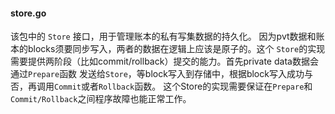 #### store.go

该包中的 `Store` 接口，用于管理账本的私有写集数据的持久化。
因为pvt数据和账本的blocks须要同步写入，两者的数据在逻辑上应该是原子的。这个 `Store`的实现
需要提供两阶段（比如commit/rollback）提交的能力。首先private data数据会通过`Prepare`函数
发送给`Store`，等block写入到存储中，根据block写入成功与否，再调用`Commit`或者`Rollback`函数。
这个Store的实现需要保证在`Prepare`和`Commit/Rollback`之间程序故障也能正常工作。

